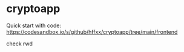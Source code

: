# cryptoapp

Quick start with code: https://codesandbox.io/s/github/hffxx/cryptoapp/tree/main/frontend

check rwd
